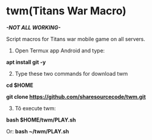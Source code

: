 # twm(Titans War Macro)
***-NOT ALL WORKING-***

Script macros for Titans war mobile game on all servers.

1. Open Termux app Android and type:

**apt install git -y**


2. Type these two commands for download twm

**cd $HOME**

**git clone https://github.com/sharesourcecode/twm.git**


3. Tô execute twm:

**bash $HOME/twm/PLAY.sh**

Or:
**bash ~/twm/PLAY.sh**
